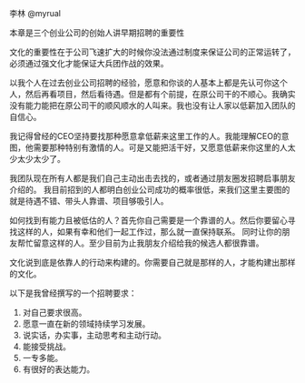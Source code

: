 李林 @myrual

本章是三个创业公司的创始人讲早期招聘的重要性

文化的重要性在于公司飞速扩大的时候你没法通过制度来保证公司的正常运转了，必须通过强文化才能保证大兵团作战的效果。

以我个人在过去创业公司招聘的经验，愿意和你谈的人基本上都是先认可你这个人，然后再看项目，然后看待遇。但是都有个前提，在原公司干的不顺心。我确实没有能力能把在原公司干的顺风顺水的人叫来。我也没有让人家以低薪加入团队的自信心。

我记得曾经的CEO坚持要找那种愿意拿低薪来这里工作的人。我能理解CEO的意图，他需要那种特别有激情的人。可是又能把活干好，又愿意低薪来你这里的人太少太少太少了。

我团队现在所有人都是我们自己主动出击去找的，或者通过朋友圈发招聘启事朋友介绍的。 我目前招到的人都明白创业公司成功的概率很低，来我们这里主要图的就是待遇不错、带头人靠谱、项目够吸引人。

如何找到有能力且被低估的人？首先你自己需要是一个靠谱的人。然后你要留心寻找这样的人，如果有幸和他们一起工作过，那么就一直保持联系。 同时让你的朋友帮忙留意这样的人。至少目前为止我朋友介绍给我的候选人都很靠谱。

文化说到底是依靠人的行动来构建的。你需要自己就是那样的人，才能构建出那样的文化。

以下是我曾经撰写的一个招聘要求：

1.  对自己要求很高。
2.  愿意一直在新的领域持续学习发展。
3.  说实话，办实事，主动思考和主动行动。
4.  能接受挑战。
5.  一专多能。
6.  有很好的表达能力。